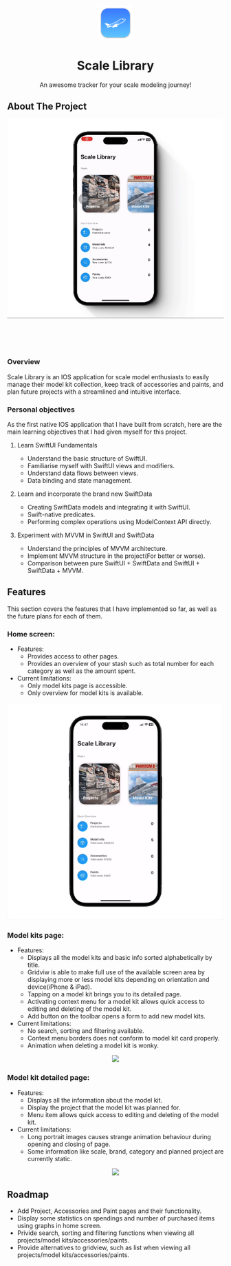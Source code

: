 <div align="center">
  <img src="Scale Library/Other/Assets.xcassets/AppIcon.appiconset/mac128.png" alt="Logo" width="80" height="80">

  <h1 align="center">Scale Library</h1>

  <p align="center">
    An awesome tracker for your scale modeling journey!
  </p>
</div>

## About The Project
<div align="center">
  <img src="Images/AppIntro.gif">
</div>

<br><br><br>

### Overview
Scale Library is an IOS application for scale model enthusiasts to easily manage their model kit collection, keep track of accessories and paints, and plan future projects with a streamlined and intuitive interface.

### Personal objectives
As the first native IOS application that I have built from scratch, here are the main learning objectives that I had given myself for this project.
1. Learn SwiftUI Fundamentals
    - Understand the basic structure of SwiftUI.
    - Familiarise myself with SwiftUI views and modifiers.
    - Understand data flows between views.
    - Data binding and state management.

2. Learn and incorporate the brand new SwiftData
    - Creating SwiftData models and integrating it with SwiftUI.
    - Swift-native predicates.
    - Performing complex operations using ModelContext API directly.

2. Experiment with MVVM in SwiftUI and SwiftData
    - Understand the principles of MVVM architecture.
    - Implement MVVM structure in the project(For better or worse).
    - Comparison between pure SwiftUI + SwiftData and SwiftUI + SwiftData + MVVM.

## Features
This section covers the features that I have implemented so far, as well as the future plans for each of them.

### Home screen:
- Features:
  - Provides access to other pages.
  - Provides an overview of your stash such as total number for each category as well as the amount spent.
- Current limitations:
  - Only model kits page is accessible.
  - Only overview for model kits is available.

<div align="center">
  <img src="Images/HomeView.gif">
</div>

### Model kits page:
- Features:
  - Displays all the model kits and basic info sorted alphabetically by title.
  - Gridviw is able to make full use of the available screen area by displaying more or less model kits depending on orientation and device(iPhone & iPad).
  - Tapping on a model kit brings you to its detailed page.
  - Activating context menu for a model kit allows quick access to editing and deleting of the model kit.
  - Add button on the toolbar opens a form to add new model kits.
- Current limitations:
  - No search, sorting and filtering available.
  - Context menu borders does not conform to model kit card properly.
  - Animation when deleting a model kit is wonky.

<div align="center">
  <img src="Images/ModelKitsView.gif">
</div>

### Model kit detailed page:
- Features:
  - Displays all the information about the model kit.
  - Display the project that the model kit was planned for.
  - Menu item allows quick access to editing and deleting of the model kit.
- Current limitations:
  - Long portrait images causes strange animation behaviour during opening and closing of page.
  - Some information like scale, brand, category and planned project are currently static.

<div align="center">
  <img src="Images/ModelKitsDetailView.gif">
</div>

## Roadmap
- Add Project, Accessories and Paint pages and their functionality.
- Display some statistics on spendings and number of purchased items using graphs in home screen.
- Privide search, sorting and filtering functions when viewing all projects/model kits/accessories/paints.
- Provide alternatives to gridview, such as list when viewing all projects/model kits/accessories/paints.
